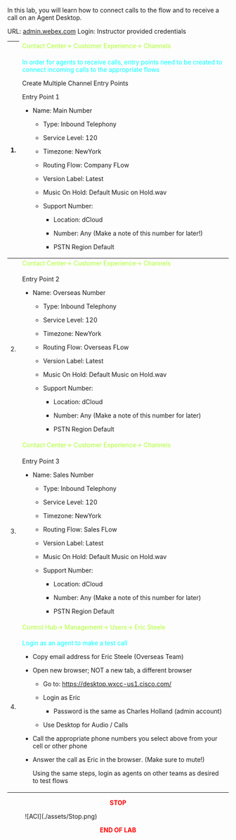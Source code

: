 In this lab, you will learn how to connect calls to the flow and to
receive a call on an Agent Desktop.

URL: [admin.webex.com](http://admin.webex.com/) Login: Instructor
provided credentials

<table>
<colgroup>
<col style="width: 4%" />
<col style="width: 95%" />
</colgroup>
<thead>
<tr>
<th rowspan="2">1.</th>
<td><span style="color: greenyellow;">Contact Center-&gt; Customer Experience-&gt; Channels</th></span>
</tr>
<tr>
<td><span style="color: Cyan;"><p>In order for agents to receive calls, entry points need to be
created to connect incoming calls to the appropriate flows</p></span>
<p>Create Multiple Channel Entry Points</p>
<p>Entry Point 1</p>
<ul>
<li><p>Name: Main Number</p>
<ul>
<li><p>Type: Inbound Telephony</p></li>
<li><p>Service Level: 120</p></li>
<li><p>Timezone: NewYork</p></li>
<li><p>Routing Flow: Company FLow</p></li>
<li><p>Version Label: Latest</p></li>
<li><p>Music On Hold: Default Music on Hold.wav</p></li>
<li><p>Support Number:</p>
<ul>
<li><p>Location: dCloud</p></li>
<li><p>Number: Any (Make a note of this number for later!)</p></li>
<li><p>PSTN Region Default</p></li>
</ul></li>
</ul></li>
</ul></th>
</tr>
</thead>
<tbody>
<tr>
<td rowspan="2">2.</td>
<td><span style="color: greenyellow;">Contact Center-&gt; Customer Experience-&gt; Channels</td></span>
</tr>
<tr>
<td><p>Entry Point 2</p>
<ul>
<li><p>Name: Overseas Number</p>
<ul>
<li><p>Type: Inbound Telephony</p></li>
<li><p>Service Level: 120</p></li>
<li><p>Timezone: NewYork</p></li>
<li><p>Routing Flow: Overseas FLow</p></li>
<li><p>Version Label: Latest</p></li>
<li><p>Music On Hold: Default Music on Hold.wav</p></li>
<li><p>Support Number:</p>
<ul>
<li><p>Location: dCloud</p></li>
<li><p>Number: Any (Make a note of this number for later)</p></li>
<li><p>PSTN Region Default</p></li>
</ul></li>
</ul></li>
</ul></td>
</tr>
<tr>
<td rowspan="2">3.</td>
<td><span style="color: greenyellow;">Contact Center-&gt; Customer Experience-&gt; Channels</td></span>
</tr>
<tr>
<td><p>Entry Point 3</p>
<ul>
<li><p>Name: Sales Number</p>
<ul>
<li><p>Type: Inbound Telephony</p></li>
<li><p>Service Level: 120</p></li>
<li><p>Timezone: NewYork</p></li>
<li><p>Routing Flow: Sales FLow</p></li>
<li><p>Version Label: Latest</p></li>
<li><p>Music On Hold: Default Music on Hold.wav</p></li>
<li><p>Support Number:</p>
<ul>
<li><p>Location: dCloud</p></li>
<li><p>Number: Any (Make a note of this number for later)</p></li>
<li><p>PSTN Region Default</p></li>
</ul></li>
</ul></li>
</ul></td>
</tr>
<tr>
<td rowspan="2">4.</td>
<td><span style="color: greenyellow;">Control Hub-&gt; Management-&gt; Users-&gt; Eric Steele</td></span>
</tr>
<tr>
<td><span style="color: Cyan;"><p>Login as an agent to make a test call</p></span>
<ul>
<li><p>Copy email address for Eric Steele (Overseas Team)</p></li>
<li><p>Open new browser; NOT a new tab, a different browser</p>
<ul>
<li><p>Go to: <a
href="https://desktop.wxcc-us1.cisco.com/">https://desktop.wxcc-us1.cisco.com/</a></p></li>
<li><p>Login as Eric</p>
<ul>
<li><p>Password is the same as Charles Holland (admin account)</p></li>
</ul></li>
<li><p>Use Desktop for Audio / Calls</p></li>
</ul></li>
<li><p>Call the appropriate phone numbers you select above from your
cell or other phone</p></li>
<li><p>Answer the call as Eric in the browser. (Make sure to mute!)</p>
<p>Using the same steps, login as agents on other teams as desired to
test flows</p></li>
</ul></td>
</tr>
</tbody>
</table>

<center><span style="color: Red;"><strong>STOP</strong></span></center>
<figure markdown>
  ![ACI](./assets/Stop.png)
</figure>

<center><span style="color: Red;"><strong>END OF LAB</strong></span></center>